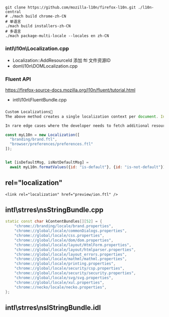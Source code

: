 
##

```shell
git clone https://github.com/mozilla-l10n/firefox-l10n.git ./l10n-central
# ./mach build chrome-zh-CN
# 单语言
./mach build installers-zh-CN
# 多语言
./mach package-multi-locale --locales en zh-CN
```

### intl\l10n\Localization.cpp
- Localization::AddResourceId
添加 ftl 文件资源ID
- dom\l10n\DOMLocalization.cpp

### Fluent API

https://firefox-source-docs.mozilla.org/l10n/fluent/tutorial.html

- intl\l10n\FluentBundle.cpp

###
```js
Custom Localizations
The above method creates a single localization context per document. In almost all scenarios that’s sufficient.

In rare edge cases where the developer needs to fetch additional resources, or the same resources in another language, it is possible to create additional Localization object manually using the Localization class:

const myL10n = new Localization([
  "branding/brand.ftl",
  "browser/preferences/preferences.ftl"
]);


let [isDefaultMsg, isNotDefaultMsg] =
  await myL10n.formatValues({id: "is-default"}, {id: "is-not-default"});
```

## rel="localization"
`<link rel="localization" href="preview/ion.ftl" />`

## intl\strres\nsStringBundle.cpp
```c++
static const char kContentBundles[][52] = {
    "chrome://branding/locale/brand.properties",
    "chrome://global/locale/commonDialogs.properties",
    "chrome://global/locale/css.properties",
    "chrome://global/locale/dom/dom.properties",
    "chrome://global/locale/layout/HtmlForm.properties",
    "chrome://global/locale/layout/htmlparser.properties",
    "chrome://global/locale/layout_errors.properties",
    "chrome://global/locale/mathml/mathml.properties",
    "chrome://global/locale/printing.properties",
    "chrome://global/locale/security/csp.properties",
    "chrome://global/locale/security/security.properties",
    "chrome://global/locale/svg/svg.properties",
    "chrome://global/locale/xul.properties",
    "chrome://necko/locale/necko.properties",
};
```
## intl\strres\nsIStringBundle.idl
